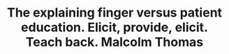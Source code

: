 ---
area: Communication Skills
category: 25 - Calgary Cambridge Workshop
title: The explaining finger versus patient education. Elicit, provide, elicit. Teach back. Malcolm Thomas
description: The explaining finger versus patient education. Elicit, provide, elicit. Teach back. Malcolm Thomas
audio: /assets/audio/26 - Calgary Cambridge Workshop - 26 The explaining finger versus patient education. Elicit, provide, elicit. Teach back. Malcolm Thomas - MQ.mp3
article: /assets/publication/Explanations.pdf
www: 
keywords: Calgary, Cambridge, Model
youtube: 
soundcloud: 
---